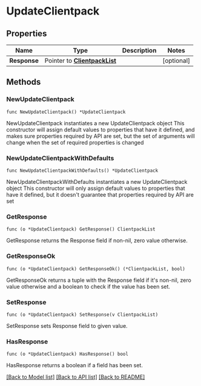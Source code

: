 # UpdateClientpack

## Properties

Name | Type | Description | Notes
------------ | ------------- | ------------- | -------------
**Response** | Pointer to [**ClientpackList**](ClientpackList.md) |  | [optional] 

## Methods

### NewUpdateClientpack

`func NewUpdateClientpack() *UpdateClientpack`

NewUpdateClientpack instantiates a new UpdateClientpack object
This constructor will assign default values to properties that have it defined,
and makes sure properties required by API are set, but the set of arguments
will change when the set of required properties is changed

### NewUpdateClientpackWithDefaults

`func NewUpdateClientpackWithDefaults() *UpdateClientpack`

NewUpdateClientpackWithDefaults instantiates a new UpdateClientpack object
This constructor will only assign default values to properties that have it defined,
but it doesn't guarantee that properties required by API are set

### GetResponse

`func (o *UpdateClientpack) GetResponse() ClientpackList`

GetResponse returns the Response field if non-nil, zero value otherwise.

### GetResponseOk

`func (o *UpdateClientpack) GetResponseOk() (*ClientpackList, bool)`

GetResponseOk returns a tuple with the Response field if it's non-nil, zero value otherwise
and a boolean to check if the value has been set.

### SetResponse

`func (o *UpdateClientpack) SetResponse(v ClientpackList)`

SetResponse sets Response field to given value.

### HasResponse

`func (o *UpdateClientpack) HasResponse() bool`

HasResponse returns a boolean if a field has been set.


[[Back to Model list]](../README.md#documentation-for-models) [[Back to API list]](../README.md#documentation-for-api-endpoints) [[Back to README]](../README.md)



